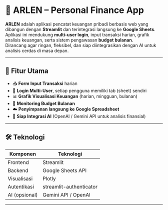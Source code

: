 # 💼 ARLEN – Personal Finance App

**ARLEN** adalah aplikasi pencatat keuangan pribadi berbasis web yang dibangun dengan **Streamlit** dan terintegrasi langsung ke **Google Sheets**.  
Aplikasi ini mendukung **multi-user login**, input transaksi harian, grafik analisis keuangan, serta sistem pengawasan **budget bulanan**.  
Dirancang agar ringan, fleksibel, dan siap diintegrasikan dengan AI untuk analisis cerdas di masa depan.

---

## 🚀 Fitur Utama

- 📥 **Form Input Transaksi** harian
- 👥 **Login Multi-User**, setiap pengguna memiliki tab (sheet) sendiri
- 📊 **Grafik Visualisasi Keuangan** (harian, mingguan, bulanan)
- 💸 **Monitoring Budget Bulanan**
- ☁️ **Penyimpanan langsung ke Google Spreadsheet**
- 🤖 **Siap Integrasi AI** (OpenAI / Gemini API untuk analisis finansial)

---

## 🛠️ Teknologi

| Komponen       | Teknologi             |
|----------------|------------------------|
| Frontend       | Streamlit              |
| Backend        | Google Sheets API      |
| Visualisasi    | Plotly                 |
| Autentikasi    | streamlit-authenticator|
| AI (opsional)  | Gemini API / OpenAI    |

---
